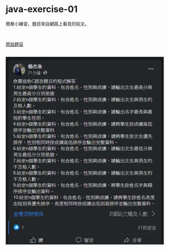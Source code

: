 # java-exercise-01

<p>簡單小練習，題目來自網路上看見的貼文。</p>
<br />

<a href="https://www.facebook.com/init.kobeengineer/photos/a.1416496745064002/4073754216004895/" target="_blank">原始題目</a>
<br />
<br />

<img src="question/img1.png" />